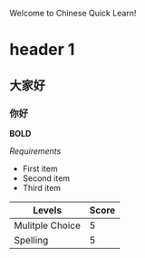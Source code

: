 Welcome to Chinese Quick Learn!

# header 1 
## 大家好
### 你好

**BOLD**

*Requirements*

- First item
- Second item
- Third item

| Levels | Score |
| ----------- | ----------- |
| Mulitple Choice | 5 |
| Spelling | 5 |

